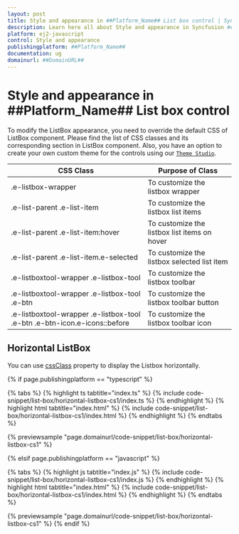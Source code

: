 ```yaml
---
layout: post
title: Style and appearance in ##Platform_Name## List box control | Syncfusion
description: Learn here all about Style and appearance in Syncfusion ##Platform_Name## List box control of Syncfusion Essential JS 2 and more.
platform: ej2-javascript
control: Style and appearance 
publishingplatform: ##Platform_Name##
documentation: ug
domainurl: ##DomainURL##
---
```


# Style and appearance in ##Platform_Name## List box control

To modify the ListBox appearance, you need to override the default CSS of ListBox component. Please find the list of CSS classes and its corresponding section in ListBox component. Also, you have an option to create your own custom theme for the controls using our [`Theme Studio`](https://ej2.syncfusion.com/themestudio/?theme=material).

CSS Class | Purpose of Class
-----|-----
|.e-listbox-wrapper|To customize the listbox wrapper
|.e-list-parent .e-list-item|To customize the listbox list items
|.e-list-parent .e-list-item:hover|To customize the listbox list items on hover
|.e-list-parent .e-list-item.e-selected|To customize the listbox selected list item
|.e-listboxtool-wrapper .e-listbox-tool|To customize the listbox toolbar
|.e-listboxtool-wrapper .e-listbox-tool .e-btn|To customize the listbox toolbar button
|.e-listboxtool-wrapper .e-listbox-tool .e-btn .e-btn-icon.e-icons::before|To customize the listbox toolbar icon

## Horizontal ListBox

You can use [cssClass](../api/list-box/#cssClass) property to display the Listbox horizontally.

{% if page.publishingplatform == "typescript" %}

 {% tabs %}
{% highlight ts tabtitle="index.ts" %}
{% include code-snippet/list-box/horizontal-listbox-cs1/index.ts %}
{% endhighlight %}
{% highlight html tabtitle="index.html" %}
{% include code-snippet/list-box/horizontal-listbox-cs1/index.html %}
{% endhighlight %}
{% endtabs %}
        
{% previewsample "page.domainurl/code-snippet/list-box/horizontal-listbox-cs1" %}

{% elsif page.publishingplatform == "javascript" %}

{% tabs %}
{% highlight js tabtitle="index.js" %}
{% include code-snippet/list-box/horizontal-listbox-cs1/index.js %}
{% endhighlight %}
{% highlight html tabtitle="index.html" %}
{% include code-snippet/list-box/horizontal-listbox-cs1/index.html %}
{% endhighlight %}
{% endtabs %}

{% previewsample "page.domainurl/code-snippet/list-box/horizontal-listbox-cs1" %}
{% endif %}
